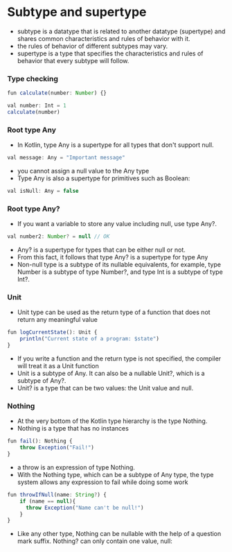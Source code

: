 # Subtype and supertype
- subtype is a datatype that is related to another datatype (supertype) and shares common characteristics and rules of behavior with it.
- the rules of behavior of different subtypes may vary.
- supertype is a type that specifies the characteristics and rules of behavior that every subtype will follow.

### Type checking
```js
fun calculate(number: Number) {}

val number: Int = 1
calculate(number)
```

### Root type Any
- In Kotlin, type Any is a supertype for all types that don't support null.
```js
val message: Any = "Important message"
```
- you cannot assign a null value to the Any type
- Type Any is also a supertype for primitives such as Boolean:
```js
val isNull: Any = false
```

### Root type Any?
- If you want a variable to store any value including null, use type Any?.
```js
val number2: Number? = null // OK
```
- Any? is a supertype for types that can be either null or not.
- From this fact, it follows that type Any? is a supertype for type Any
- Non-null type is a subtype of its nullable equivalents, for example, type Number is a subtype of type Number?, and type Int is a subtype of type Int?.

### Unit
- Unit type can be used as the return type of a function that does not return any meaningful value
```js
fun logCurrentState(): Unit { 
    println("Current state of a program: $state")
}
```
- If you write a function and the return type is not specified, the compiler will treat it as a Unit function
- Unit is a subtype of Any. It can also be a nullable Unit?, which is a subtype of Any?.
- Unit? is a type that can be two values: the Unit value and null.


### Nothing
- At the very bottom of the Kotlin type hierarchy is the type Nothing.
- Nothing is a type that has no instances
```js
fun fail(): Nothing {
    throw Exception("Fail!")
}
```
- a throw is an expression of type Nothing.
- With the Nothing type, which can be a subtype of Any type, the type system allows any expression to fail while doing some work
```js
fun throwIfNull(name: String?) {
    if (name == null){
      throw Exception("Name can't be null!")
    }
}
```
- Like any other type, Nothing can be nullable with the help of a question mark suffix. Nothing? can only contain one value, null:
